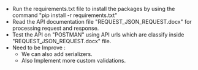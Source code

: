 * Run the requirements.txt file to install the packages by using the command "pip install -r requirements.txt"
* Read the API documentation file "REQUEST_JSON_REQUEST.docx" for processing request and response.
* Test the API on "POSTMAN" using API urls which are classify inside "REQUEST_JSON_REQUEST.docx" file.
* Need to be Improve :
  - We can also add serializers.
  - Also Implement more custom validations.
